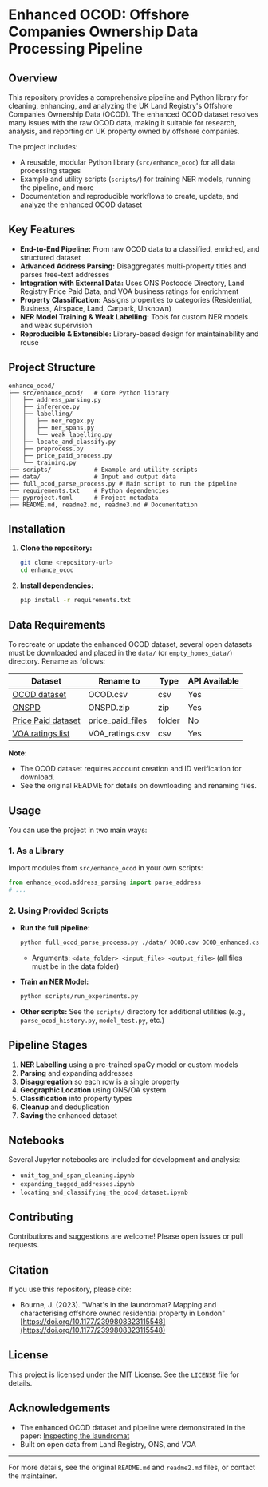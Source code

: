 # Enhanced OCOD: Offshore Companies Ownership Data Processing Pipeline

## Overview
This repository provides a comprehensive pipeline and Python library for cleaning, enhancing, and analyzing the UK Land Registry's Offshore Companies Ownership Data (OCOD). The enhanced OCOD dataset resolves many issues with the raw OCOD data, making it suitable for research, analysis, and reporting on UK property owned by offshore companies.

The project includes:
- A reusable, modular Python library (`src/enhance_ocod`) for all data processing stages
- Example and utility scripts (`scripts/`) for training NER models, running the pipeline, and more
- Documentation and reproducible workflows to create, update, and analyze the enhanced OCOD dataset

## Key Features
- **End-to-End Pipeline:** From raw OCOD data to a classified, enriched, and structured dataset
- **Advanced Address Parsing:** Disaggregates multi-property titles and parses free-text addresses
- **Integration with External Data:** Uses ONS Postcode Directory, Land Registry Price Paid Data, and VOA business ratings for enrichment
- **Property Classification:** Assigns properties to categories (Residential, Business, Airspace, Land, Carpark, Unknown)
- **NER Model Training & Weak Labelling:** Tools for custom NER models and weak supervision
- **Reproducible & Extensible:** Library-based design for maintainability and reuse

## Project Structure
```
enhance_ocod/
├── src/enhance_ocod/   # Core Python library
│   ├── address_parsing.py
│   ├── inference.py
│   ├── labelling/
│   │   ├── ner_regex.py
│   │   ├── ner_spans.py
│   │   └── weak_labelling.py
│   ├── locate_and_classify.py
│   ├── preprocess.py
│   ├── price_paid_process.py
│   └── training.py
├── scripts/            # Example and utility scripts
├── data/               # Input and output data
├── full_ocod_parse_process.py # Main script to run the pipeline
├── requirements.txt    # Python dependencies
├── pyproject.toml      # Project metadata
├── README.md, readme2.md, readme3.md # Documentation
```

## Installation
1. **Clone the repository:**
   ```bash
   git clone <repository-url>
   cd enhance_ocod
   ```
2. **Install dependencies:**
   ```bash
   pip install -r requirements.txt
   ```

## Data Requirements
To recreate or update the enhanced OCOD dataset, several open datasets must be downloaded and placed in the `data/` (or `empty_homes_data/`) directory. Rename as follows:

| Dataset                                                                                             | Rename to            | Type   | API Available |
|-----------------------------------------------------------------------------------------------------|----------------------|--------|--------------|
| [OCOD dataset](https://use-land-property-data.service.gov.uk/datasets/ocod)                         | OCOD.csv             | csv    | Yes          |
| [ONSPD](https://open-geography-portalx-ons.hub.arcgis.com/datasets/ons::ons-postcode-directory-february-2025-for-the-uk/about) | ONSPD.zip            | zip    | Yes          |
| [Price Paid dataset](https://www.gov.uk/government/statistical-data-sets/price-paid-data-downloads) | price_paid_files     | folder | No           |
| [VOA ratings list](https://voaratinglists.blob.core.windows.net/html/rlidata.htm)                   | VOA_ratings.csv      | csv    | Yes          |

**Note:**
- The OCOD dataset requires account creation and ID verification for download.
- See the original README for details on downloading and renaming files.

## Usage
You can use the project in two main ways:

### 1. As a Library
Import modules from `src/enhance_ocod` in your own scripts:
```python
from enhance_ocod.address_parsing import parse_address
# ...
```

### 2. Using Provided Scripts
- **Run the full pipeline:**
  ```bash
  python full_ocod_parse_process.py ./data/ OCOD.csv OCOD_enhanced.csv
  ```
  - Arguments: `<data_folder> <input_file> <output_file>` (all files must be in the data folder)

- **Train an NER Model:**
  ```bash
  python scripts/run_experiments.py
  ```

- **Other scripts:**
  See the `scripts/` directory for additional utilities (e.g., `parse_ocod_history.py`, `model_test.py`, etc.)

## Pipeline Stages
1. **NER Labelling** using a pre-trained spaCy model or custom models
2. **Parsing** and expanding addresses
3. **Disaggregation** so each row is a single property
4. **Geographic Location** using ONS/OA system
5. **Classification** into property types
6. **Cleanup** and deduplication
7. **Saving** the enhanced dataset

## Notebooks
Several Jupyter notebooks are included for development and analysis:
- `unit_tag_and_span_cleaning.ipynb`
- `expanding_tagged_addresses.ipynb`
- `locating_and_classifying_the_ocod_dataset.ipynb`

## Contributing
Contributions and suggestions are welcome! Please open issues or pull requests.

## Citation
If you use this repository, please cite:
- Bourne, J. (2023). "What's in the laundromat? Mapping and characterising offshore owned residential property in London"	 [https://doi.org/10.1177/2399808323115548](https://doi.org/10.1177/2399808323115548)


## License
This project is licensed under the MIT License. See the `LICENSE` file for details.

## Acknowledgements
- The enhanced OCOD dataset and pipeline were demonstrated in the paper: [Inspecting the laundromat](https://doi.org/10.1177/23998083231155483)
- Built on open data from Land Registry, ONS, and VOA

---
For more details, see the original `README.md` and `readme2.md` files, or contact the maintainer.
